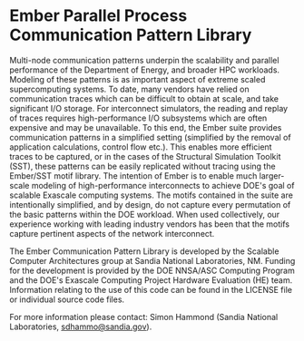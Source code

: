 # Ember Parallel Process Communication Pattern Library

Multi-node communication patterns underpin the scalability and parallel
performance of the Department of Energy, and broader HPC workloads.
Modeling of these patterns is as important aspect of extreme scaled
supercomputing systems. To date, many vendors have relied on
communication traces which can be difficult to obtain at scale, and take
significant I/O storage. For interconnect simulators, the reading and
replay of traces requires high-performance I/O subsystems which are
often expensive and may be unavailable. To this end, the Ember suite
provides communication patterns in a simplified setting (simplified by
the removal of application calculations, control flow etc.). This
enables more efficient traces to be captured, or in the cases of the
Structural Simulation Toolkit (SST), these patterns can be easily
replicated without tracing using the Ember/SST motif library. The
intention of Ember is to enable much larger-scale modeling of
high-performance interconnects to achieve DOE's goal of scalable
Exascale computing systems. The motifs contained in the suite are
intentionally simplified, and by design, do not capture every
permutation of the basic patterns within the DOE workload. When used
collectively, our experience working with leading industry vendors has
been that the motifs capture pertinent aspects of the network
interconnect.

The Ember Communication Pattern Library is developed by the Scalable
Computer Architectures group at Sandia National Laboratories, NM.
Funding for the development is provided by the DOE NNSA/ASC Computing
Program and the DOE's Exascale Computing Project Hardware Evaluation
(HE) team. Information relating to the use of this code can be found in
the LICENSE file or individual source code files.

For more information please contact: Simon Hammond (Sandia National
Laboratories, sdhammo@sandia.gov).
